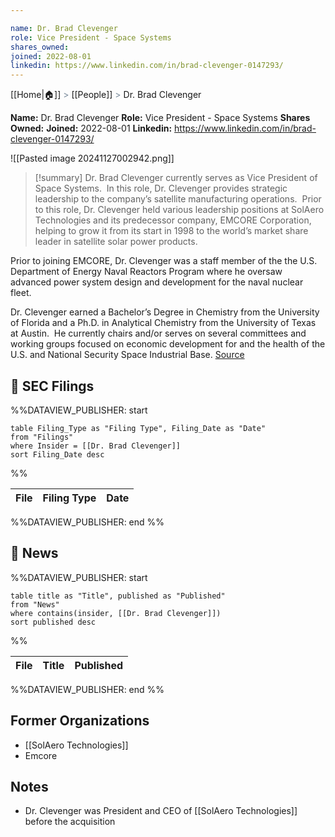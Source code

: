 ```yaml
---

name: Dr. Brad Clevenger
role: Vice President - Space Systems
shares_owned: 
joined: 2022-08-01
linkedin: https://www.linkedin.com/in/brad-clevenger-0147293/
---
```

[[Home|🏠]] <span style="color: LightSlateGray">></span> [[People]] <span style="color: LightSlateGray">></span> Dr. Brad Clevenger

**Name:** Dr. Brad Clevenger
**Role:** Vice President - Space Systems
**Shares Owned:** 
**Joined:** 2022-08-01
**Linkedin:** https://www.linkedin.com/in/brad-clevenger-0147293/

![[Pasted image 20241127002942.png]]

>[!summary]
Dr. Brad Clevenger currently serves as Vice President of Space Systems.  In this role, Dr. Clevenger provides strategic leadership to the company’s satellite manufacturing operations.  Prior to this role, Dr. Clevenger held various leadership positions at SolAero Technologies and its predecessor company, EMCORE Corporation, helping to grow it from its start in 1998 to the world’s market share leader in satellite solar power products.
>
Prior to joining EMCORE, Dr. Clevenger was a staff member of the the U.S. Department of Energy Naval Reactors Program where he oversaw advanced power system design and development for the naval nuclear fleet.
>
Dr. Clevenger earned a Bachelor’s Degree in Chemistry from the University of Florida and a Ph.D. in Analytical Chemistry from the University of Texas at Austin.  He currently chairs and/or serves on several committees and working groups focused on economic development for and the health of the U.S. and National Security Space Industrial Base.
[Source](https://www.rocketlabusa.com/about/team/)

## 💼 SEC Filings
%%DATAVIEW_PUBLISHER: start
```
table Filing_Type as "Filing Type", Filing_Date as "Date"
from "Filings"
where Insider = [[Dr. Brad Clevenger]]
sort Filing_Date desc

```
%%

| File | Filing Type | Date |
| ---- | ----------- | ---- |

%%DATAVIEW_PUBLISHER: end %%
## 📰 News
%%DATAVIEW_PUBLISHER: start
```
table title as "Title", published as "Published"
from "News"
where contains(insider, [[Dr. Brad Clevenger]])
sort published desc
```
%%

| File | Title | Published |
| ---- | ----- | --------- |

%%DATAVIEW_PUBLISHER: end %%

## Former Organizations

-  [[SolAero Technologies]]
-  Emcore


## Notes

-  Dr. Clevenger was President and CEO of [[SolAero Technologies]] before the acquisition